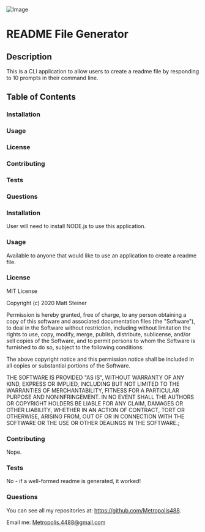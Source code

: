 ![Image](https://img.shields.io/badge/license-MIT-blue.svg)

# README File Generator

## Description
This is a CLI application to allow users to create a readme file by responding to 10 prompts in their command line.

## Table of Contents
### Installation
### Usage
### License
### Contributing
### Tests 
### Questions


### Installation
User will need to install NODE.js to use this application.

### Usage
Available to anyone that would like to use an application to create a readme file.

### License
MIT License

Copyright (c) 2020 Matt Steiner

Permission is hereby granted, free of charge, to any person obtaining a copy
of this software and associated documentation files (the "Software"), to deal
in the Software without restriction, including without limitation the rights
to use, copy, modify, merge, publish, distribute, sublicense, and/or sell
copies of the Software, and to permit persons to whom the Software is
furnished to do so, subject to the following conditions:

The above copyright notice and this permission notice shall be included in all
copies or substantial portions of the Software.

THE SOFTWARE IS PROVIDED "AS IS", WITHOUT WARRANTY OF ANY KIND, EXPRESS OR
IMPLIED, INCLUDING BUT NOT LIMITED TO THE WARRANTIES OF MERCHANTABILITY,
FITNESS FOR A PARTICULAR PURPOSE AND NONINFRINGEMENT. IN NO EVENT SHALL THE
AUTHORS OR COPYRIGHT HOLDERS BE LIABLE FOR ANY CLAIM, DAMAGES OR OTHER
LIABILITY, WHETHER IN AN ACTION OF CONTRACT, TORT OR OTHERWISE, ARISING FROM,
OUT OF OR IN CONNECTION WITH THE SOFTWARE OR THE USE OR OTHER DEALINGS IN THE
SOFTWARE.;

### Contributing
Nope.

### Tests
No - if a well-formed readme is generated, it worked!

### Questions
You can see all my repositories at: https://github.com/Metropolis488.

Email me: Metropolis.4488@gmail.com